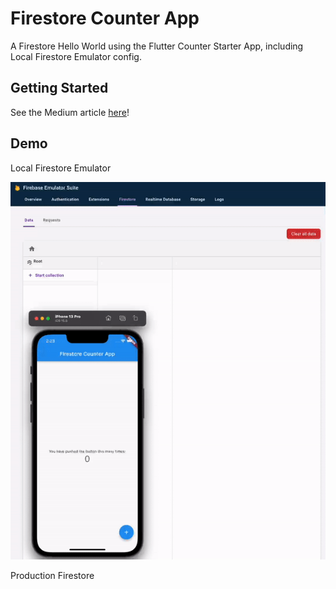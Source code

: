 # Firestore Counter App

A Firestore Hello World using the Flutter Counter Starter App, including Local Firestore Emulator config. 

## Getting Started

See the Medium article [here]()!

## Demo 

Local Firestore Emulator 

![Local Firestore Emulator ](demo/demo1.gif)

Production Firestore 